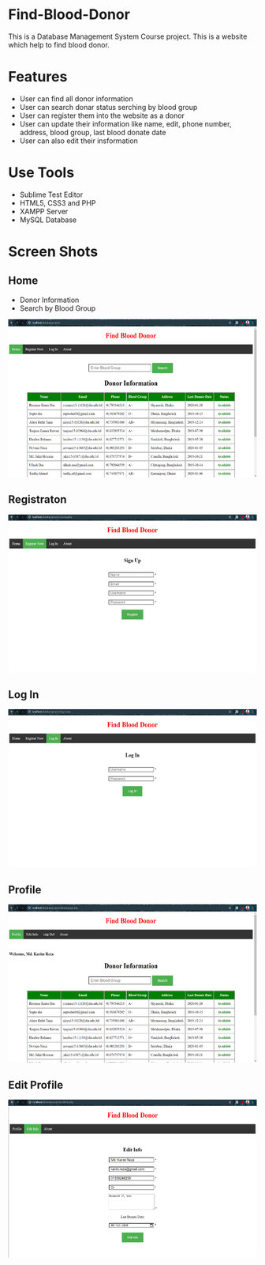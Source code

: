 # Find-Blood-Donor
This is a Database Management System Course project. This is a website which help to find blood donor. 

# Features
- User can find all donor information
- User can search donar status serching by blood group
- User can register them into the website as a donor
- User can update their information like name, edit, phone number, address, blood group, last blood donate date
- User can also edit their insformation

# Use Tools
- Sublime Test Editor
- HTML5, CSS3 and PHP
- XAMPP Server
- MySQL Database

# Screen Shots

## Home
- Donor Information
- Search by Blood Group
<img height='320' weight='240' src="home.PNG"/>

## Registraton

<img height='320' weight='240' src="registration.PNG"/>

## Log In

<img height='320' weight='240' src="Login.PNG"/>

## Profile

<img height='320' weight='240' src="profile.PNG"/>

## Edit Profile

<img height='320' weight='240' src="editprofile.PNG"/>
